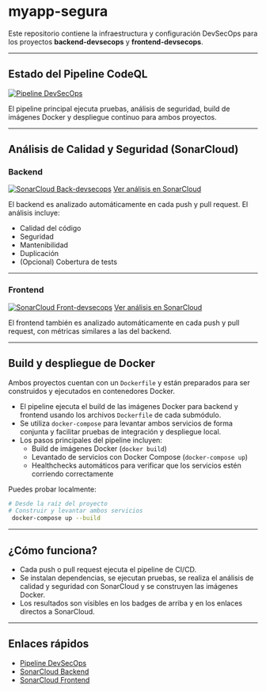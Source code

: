 # myapp-segura

Este repositorio contiene la infraestructura y configuración DevSecOps para los proyectos **backend-devsecops** y **frontend-devsecops**.

---

##  Estado del Pipeline CodeQL

[![Pipeline DevSecOps](https://github.com/EduM1randa/myapp-segura/actions/workflows/pipeline.yml/badge.svg)](https://github.com/EduM1randa/myapp-segura/actions/workflows/pipeline.yml)

El pipeline principal ejecuta pruebas, análisis de seguridad, build de imágenes Docker y despliegue continuo para ambos proyectos.

---

##  Análisis de Calidad y Seguridad (SonarCloud)

### Backend

[![SonarCloud Back-devsecops](https://github.com/navia20/backend-devsecops/actions/workflows/sonarcloud.yml/badge.svg)](https://github.com/navia20/backend-devsecops/actions/workflows/sonarcloud.yml)
[Ver análisis en SonarCloud](https://sonarcloud.io/project/overview?id=navia20_backend-devsecops)

El backend es analizado automáticamente en cada push y pull request. El análisis incluye:
- Calidad del código
- Seguridad
- Mantenibilidad
- Duplicación
- (Opcional) Cobertura de tests

---

### Frontend

[![SonarCloud Front-devsecops](https://github.com/navia20/frontend-devsecops/actions/workflows/sonarcloud.yml/badge.svg)](https://github.com/navia20/frontend-devsecops/actions/workflows/sonarcloud.yml)
[Ver análisis en SonarCloud](https://sonarcloud.io/project/overview?id=navia20_frontend-devsecops)

El frontend también es analizado automáticamente en cada push y pull request, con métricas similares a las del backend.

---

##  Build y despliegue de Docker

Ambos proyectos cuentan con un `Dockerfile` y están preparados para ser construidos y ejecutados en contenedores Docker.

- El pipeline ejecuta el build de las imágenes Docker para backend y frontend usando los archivos `Dockerfile` de cada submódulo.
- Se utiliza `docker-compose` para levantar ambos servicios de forma conjunta y facilitar pruebas de integración y despliegue local.
- Los pasos principales del pipeline incluyen:
  - Build de imágenes Docker (`docker build`)
  - Levantado de servicios con Docker Compose (`docker-compose up`)
  - Healthchecks automáticos para verificar que los servicios estén corriendo correctamente

Puedes probar localmente:
```bash
# Desde la raíz del proyecto
# Construir y levantar ambos servicios
 docker-compose up --build
```

---

##  ¿Cómo funciona?

- Cada push o pull request ejecuta el pipeline de CI/CD.
- Se instalan dependencias, se ejecutan pruebas, se realiza el análisis de calidad y seguridad con SonarCloud y se construyen las imágenes Docker.
- Los resultados son visibles en los badges de arriba y en los enlaces directos a SonarCloud.

---

##  Enlaces rápidos

- [Pipeline DevSecOps](https://github.com/EduM1randa/myapp-segura/actions/workflows/pipeline.yml)
- [SonarCloud Backend](https://sonarcloud.io/project/overview?id=navia20_backend-devsecops)
- [SonarCloud Frontend](https://sonarcloud.io/project/overview?id=navia20_frontend-devsecops)